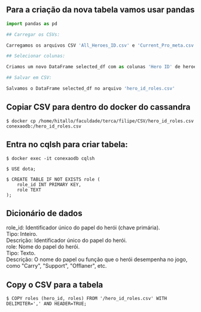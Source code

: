 ## Para a criação da nova tabela vamos usar pandas

```python
import pandas as pd

## Carregar os CSVs:

Carregamos os arquivos CSV 'All_Heroes_ID.csv' e 'Current_Pro_meta.csv' em DataFrames chamados heroes_df e hero_stats_df.

## Selecionar colunas: 

Criamos um novo DataFrame selected_df com as colunas 'Hero ID' de heroes_df e 'Roles' de hero_stats_df.  

## Salvar em CSV: 

Salvamos o DataFrame selected_df no arquivo 'hero_id_roles.csv'
```

## Copiar CSV para dentro do docker do cassandra
```
$ docker cp /home/hitallo/faculdade/terca/filipe/CSV/hero_id_roles.csv conexaodb:/hero_id_roles.csv
```

## Entra no cqlsh para criar tabela:
```
$ docker exec -it conexaodb cqlsh

$ USE dota;

$ CREATE TABLE IF NOT EXISTS role (
    role_id INT PRIMARY KEY,
    role TEXT
);
```
## Dicionário de dados

role_id: Identificador único do papel do herói (chave primária).<br/>
Tipo: Inteiro.<br/>
Descrição: Identificador único do papel do herói.<br/>
role: Nome do papel do herói.<br/>
Tipo: Texto.<br/>
Descrição: O nome do papel ou função que o herói desempenha no jogo, como "Carry", "Support", "Offlaner", etc.<br/>


## Copy o CSV para a tabela
```
$ COPY roles (hero_id, roles) FROM '/hero_id_roles.csv' WITH DELIMITER=',' AND HEADER=TRUE;
```